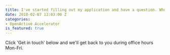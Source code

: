 ```yaml
---
title: I've started filling out my application and have a question. Who can help?
date: 2018-02-07 12:03:00 Z
categories:
- OpenActive Accelerator
is_featured: true
---
```


Click 'Get in touch' below and we'll get back to you during office hours Mon-Fri.